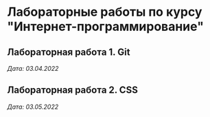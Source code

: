 # Лабораторные работы по курсу "Интернет-программирование"

## Лабораторная работа 1. Git

*Дата: 03.04.2022*

## Лабораторная работа 2. CSS

*Дата: 03.05.2022*